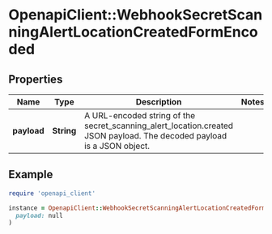 # OpenapiClient::WebhookSecretScanningAlertLocationCreatedFormEncoded

## Properties

| Name | Type | Description | Notes |
| ---- | ---- | ----------- | ----- |
| **payload** | **String** | A URL-encoded string of the secret_scanning_alert_location.created JSON payload. The decoded payload is a JSON object. |  |

## Example

```ruby
require 'openapi_client'

instance = OpenapiClient::WebhookSecretScanningAlertLocationCreatedFormEncoded.new(
  payload: null
)
```

